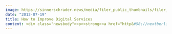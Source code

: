 ```yaml
---
image: https://sinnerschrader.news/media/filer_public_thumbnails/filer_public/01/da/01da88f1-e3a9-4ca7-b80b-7a9231db1d25/varfoldersdjk8pxf42x64d8fxslz8jcc8fc0000gnttmpkqwqpl__480x288_q85_crop_subsampling-2_upscale.jpg
date: "2013-07-19"
title: How to Improve Digital Services
content: <div class="newsbody"><p><strong><a href="http&#58;//nextberlin.eu/">NEXT Service Design 2013</a> presents ways to a better customer understanding</strong></p><p>After the successful premiere in 2012, SinnerSchrader will again host a conference focussed on service design and design thinking&#58; NEXT SD13. International speakers will inspire the audience and provide them with ideas and insights about the latest trends and developments in the field. Much attention will be given to innovative, digital cases.</p><p>American growth advisor Dean Crutchfield,who has created, built and reinvigorated some of the world's most iconic brands, will share his knowledge with NEXT SD13 attendees. Also flying in from the US will be Alexander Baumgardt who lives and lectures in San Francisco. He regularly inspires the NEXT audience with great talks and panel discussions. Cathrine Movold, the Strategy Consultant at Making Waves, one of Norway’s largest digital agencies, will explain how she improved customer support and satisfaction for a large insurance company. Pia Betton, Managing Partner and Director Consulting at Edenspiekermann had already presented examples from her rich portfolio at NEXT Service Design 2012 and will again give valuable, practical advice from her daily work.Socialsquare’s CEO Magnus Christensson will provide insights into the joint travel service Rejseplanen - one of Denmark’s most successful public internet services. And Continuum’s Brian Gillespie and Lee Moreau will share the experiences they’ve collected while creating the customer-centric “Bank of the Future”.</p><p>Videos of last year’s talks at NEXT Service Design can be found at <a href="http&#58;//www.nextberlin.eu/">nextberlin.eu</a>.</p><p>Early Bird Tickets for the conference <a href="http&#58;//nextberlin.eu/tickets/">are available now</a>. Buy before August 7 and get a significant discount over the regular ticket price.</p></div>
---
```

